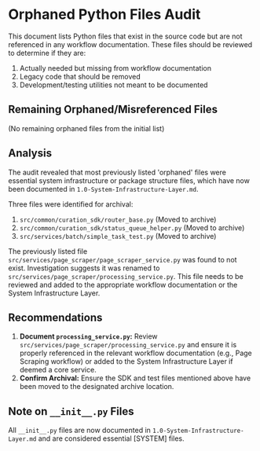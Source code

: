 # Orphaned Python Files Audit

This document lists Python files that exist in the source code but are not referenced in any workflow documentation. These files should be reviewed to determine if they are:

1. Actually needed but missing from workflow documentation
2. Legacy code that should be removed
3. Development/testing utilities not meant to be documented

## Remaining Orphaned/Misreferenced Files

(No remaining orphaned files from the initial list)

## Analysis

The audit revealed that most previously listed 'orphaned' files were essential system infrastructure or package structure files, which have now been documented in `1.0-System-Infrastructure-Layer.md`.

Three files were identified for archival:
1. `src/common/curation_sdk/router_base.py` (Moved to archive)
2. `src/common/curation_sdk/status_queue_helper.py` (Moved to archive)
3. `src/services/batch/simple_task_test.py` (Moved to archive)

The previously listed file `src/services/page_scraper/page_scraper_service.py` was found to not exist. Investigation suggests it was renamed to `src/services/page_scraper/processing_service.py`. This file needs to be reviewed and added to the appropriate workflow documentation or the System Infrastructure Layer.

## Recommendations

1. **Document `processing_service.py`:** Review `src/services/page_scraper/processing_service.py` and ensure it is properly referenced in the relevant workflow documentation (e.g., Page Scraping workflow) or added to the System Infrastructure Layer if deemed a core service.
2. **Confirm Archival:** Ensure the SDK and test files mentioned above have been moved to the designated archive location.

## Note on `__init__.py` Files

All `__init__.py` files are now documented in `1.0-System-Infrastructure-Layer.md` and are considered essential [SYSTEM] files.
